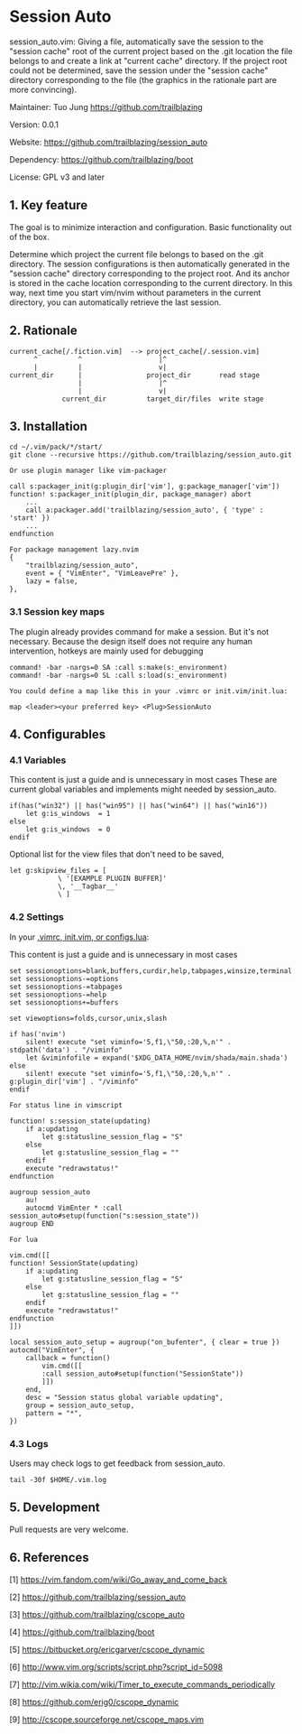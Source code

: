 
# Session Auto

session_auto.vim:   Giving a file, automatically save the session to the
                    "session cache" root of the current project based on the
                    .git location the file belongs to and create a link at
                    "current cache" directory.
                    If the project root could not be determined, save the
                    session under the "session cache" directory corresponding
                    to the file (the graphics in the rationale part are more
                    convincing).
                    
Maintainer:         Tuo Jung <https://github.com/trailblazing>

Version:            0.0.1

Website:            https://github.com/trailblazing/session_auto

Dependency:         https://github.com/trailblazing/boot

License:            GPL v3 and later


## 1. Key feature

The goal is to minimize interaction and configuration. Basic functionality out
of the box.

Determine which project the current file belongs to based on the .git
directory. The session configurations is then automatically generated in the
"session cache" directory corresponding to the project root. And its anchor
is stored in the cache location corresponding to the current directory.
In this way, next time you start vim/nvim without parameters in the current
directory, you can automatically retrieve the last session.

## 2. Rationale

    current_cache[/.fiction.vim]  --> project_cache[/.session.vim]
          ^          ^                   |^
          |          |                   v|
    current_dir      |                project_dir       read stage
                     |                   |^
                     |                   v|
                 current_dir          target_dir/files  write stage

## 3. Installation

    cd ~/.vim/pack/*/start/
    git clone --recursive https://github.com/trailblazing/session_auto.git

    Or use plugin manager like vim-packager

    call s:packager_init(g:plugin_dir['vim'], g:package_manager['vim'])
    function! s:packager_init(plugin_dir, package_manager) abort
        ...
        call a:packager.add('trailblazing/session_auto', { 'type' : 'start' })
        ...
    endfunction

    For package management lazy.nvim
    {
        "trailblazing/session_auto",
        event = { "VimEnter", "VimLeavePre" },
        lazy = false,
    },

### 3.1 Session key maps

The plugin already provides command for make a session. But it's not necessary.
Because the design itself does not require any human intervention,
hotkeys are mainly used for debugging

    command! -bar -nargs=0 SA :call s:make(s:_environment)
    command! -bar -nargs=0 SL :call s:load(s:_environment)

    You could define a map like this in your .vimrc or init.vim/init.lua:

    map <leader><your preferred key> <Plug>SessionAuto

## 4. Configurables

### 4.1 Variables

This content is just a guide and is unnecessary in most cases
These are current global variables and implements might needed by session_auto.

    if(has("win32") || has("win95") || has("win64") || has("win16"))
        let g:is_windows  = 1
    else
        let g:is_windows  = 0
    endif

Optional list for the view files that don't need to be saved,

    let g:skipview_files = [
                \ '[EXAMPLE PLUGIN BUFFER]'
                \, '__Tagbar__'
                \ ]

### 4.2 Settings

In your [.vimrc, init.vim, or configs.lua](https://github.com/kissllm/dotconfig/blob/master/init/editor/nvim/init.vim):

This content is just a guide and is unnecessary in most cases

    set sessionoptions=blank,buffers,curdir,help,tabpages,winsize,terminal
    set sessionoptions-=options
    set sessionoptions-=tabpages
    set sessionoptions-=help
    set sessionoptions+=buffers

    set viewoptions=folds,cursor,unix,slash

    if has('nvim')
        silent! execute "set viminfo='5,f1,\"50,:20,%,n'" . stdpath('data') . "/viminfo"
        let &viminfofile = expand('$XDG_DATA_HOME/nvim/shada/main.shada')
    else
        silent! execute "set viminfo='5,f1,\"50,:20,%,n'" . g:plugin_dir['vim'] . "/viminfo"
    endif

    For status line in vimscript

    function! s:session_state(updating)
        if a:updating
            let g:statusline_session_flag = "S"
        else
            let g:statusline_session_flag = ""
        endif
        execute "redrawstatus!"
    endfunction

    augroup session_auto
        au!
        autocmd VimEnter * :call session_auto#setup(function("s:session_state"))
    augroup END

    For lua

    vim.cmd([[
    function! SessionState(updating)
        if a:updating
            let g:statusline_session_flag = "S"
        else
            let g:statusline_session_flag = ""
        endif
        execute "redrawstatus!"
    endfunction
    ]])

    local session_auto_setup = augroup("on_bufenter", { clear = true })
    autocmd("VimEnter", {
        callback = function()
            vim.cmd([[
            :call session_auto#setup(function("SessionState"))
            ]])
        end,
        desc = "Session status global variable updating",
        group = session_auto_setup,
        pattern = "*",
    })

### 4.3 Logs

Users may check logs to get feedback from session_auto.

    tail -30f $HOME/.vim.log

## 5. Development

Pull requests are very welcome.

## 6. References

[1] https://vim.fandom.com/wiki/Go_away_and_come_back

[2] https://github.com/trailblazing/session_auto

[3] https://github.com/trailblazing/cscope_auto

[4] https://github.com/trailblazing/boot

[5] https://bitbucket.org/ericgarver/cscope_dynamic

[6] http://www.vim.org/scripts/script.php?script_id=5098

[7] http://vim.wikia.com/wiki/Timer_to_execute_commands_periodically

[8] https://github.com/erig0/cscope_dynamic

[9] http://cscope.sourceforge.net/cscope_maps.vim


